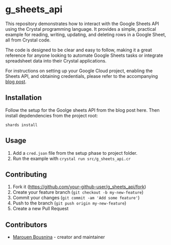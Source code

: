 # g_sheets_api

This repository demonstrates how to interact with the Google Sheets API using the Crystal programming language. It provides a simple, practical example for reading, writing, updating, and deleting rows in a Google Sheet, all from Crystal code.

The code is designed to be clear and easy to follow, making it a great reference for anyone looking to automate Google Sheets tasks or integrate spreadsheet data into their Crystal applications.

For instructions on setting up your Google Cloud project, enabling the Sheets API, and obtaining credentials, please refer to the accompanying [blog post](https://marouenbousnina.com/crystal/2025-06-03-google-sheet-integration/).

## Installation

Follow the setup for the Goolge sheets API from the blog post here.
Then install depdendencies from the project root:

```
shards install
```

## Usage

1. Add a `cred.json` file from the setup phase to project folder.
2. Run the example with `crystal run src/g_sheets_api.cr`

## Contributing

1. Fork it (<https://github.com/your-github-user/g_sheets_api/fork>)
2. Create your feature branch (`git checkout -b my-new-feature`)
3. Commit your changes (`git commit -am 'Add some feature'`)
4. Push to the branch (`git push origin my-new-feature`)
5. Create a new Pull Request

## Contributors

- [Marouen Bousnina](https://github.com/your-github-user) - creator and maintainer
